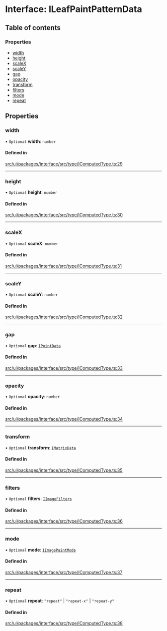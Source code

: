 # Interface: ILeafPaintPatternData

## Table of contents

### Properties

- [width](ILeafPaintPatternData.md#width)
- [height](ILeafPaintPatternData.md#height)
- [scaleX](ILeafPaintPatternData.md#scalex)
- [scaleY](ILeafPaintPatternData.md#scaley)
- [gap](ILeafPaintPatternData.md#gap)
- [opacity](ILeafPaintPatternData.md#opacity)
- [transform](ILeafPaintPatternData.md#transform)
- [filters](ILeafPaintPatternData.md#filters)
- [mode](ILeafPaintPatternData.md#mode)
- [repeat](ILeafPaintPatternData.md#repeat)

## Properties

### width

• `Optional` **width**: `number`

#### Defined in

[src/ui/packages/interface/src/type/IComputedType.ts:29](https://github.com/leaferjs/leafer-ui/blob/6982d3e91dfd04600b4cf106a9b22f4502e5d32b/packages/interface/src/type/IComputedType.ts#L29)

___

### height

• `Optional` **height**: `number`

#### Defined in

[src/ui/packages/interface/src/type/IComputedType.ts:30](https://github.com/leaferjs/leafer-ui/blob/6982d3e91dfd04600b4cf106a9b22f4502e5d32b/packages/interface/src/type/IComputedType.ts#L30)

___

### scaleX

• `Optional` **scaleX**: `number`

#### Defined in

[src/ui/packages/interface/src/type/IComputedType.ts:31](https://github.com/leaferjs/leafer-ui/blob/6982d3e91dfd04600b4cf106a9b22f4502e5d32b/packages/interface/src/type/IComputedType.ts#L31)

___

### scaleY

• `Optional` **scaleY**: `number`

#### Defined in

[src/ui/packages/interface/src/type/IComputedType.ts:32](https://github.com/leaferjs/leafer-ui/blob/6982d3e91dfd04600b4cf106a9b22f4502e5d32b/packages/interface/src/type/IComputedType.ts#L32)

___

### gap

• `Optional` **gap**: [`IPointData`](IPointData.md)

#### Defined in

[src/ui/packages/interface/src/type/IComputedType.ts:33](https://github.com/leaferjs/leafer-ui/blob/6982d3e91dfd04600b4cf106a9b22f4502e5d32b/packages/interface/src/type/IComputedType.ts#L33)

___

### opacity

• `Optional` **opacity**: `number`

#### Defined in

[src/ui/packages/interface/src/type/IComputedType.ts:34](https://github.com/leaferjs/leafer-ui/blob/6982d3e91dfd04600b4cf106a9b22f4502e5d32b/packages/interface/src/type/IComputedType.ts#L34)

___

### transform

• `Optional` **transform**: [`IMatrixData`](IMatrixData.md)

#### Defined in

[src/ui/packages/interface/src/type/IComputedType.ts:35](https://github.com/leaferjs/leafer-ui/blob/6982d3e91dfd04600b4cf106a9b22f4502e5d32b/packages/interface/src/type/IComputedType.ts#L35)

___

### filters

• `Optional` **filters**: [`IImageFilters`](IImageFilters.md)

#### Defined in

[src/ui/packages/interface/src/type/IComputedType.ts:36](https://github.com/leaferjs/leafer-ui/blob/6982d3e91dfd04600b4cf106a9b22f4502e5d32b/packages/interface/src/type/IComputedType.ts#L36)

___

### mode

• `Optional` **mode**: [`IImagePaintMode`](../modules.md#iimagepaintmode)

#### Defined in

[src/ui/packages/interface/src/type/IComputedType.ts:37](https://github.com/leaferjs/leafer-ui/blob/6982d3e91dfd04600b4cf106a9b22f4502e5d32b/packages/interface/src/type/IComputedType.ts#L37)

___

### repeat

• `Optional` **repeat**: ``"repeat"`` \| ``"repeat-x"`` \| ``"repeat-y"``

#### Defined in

[src/ui/packages/interface/src/type/IComputedType.ts:38](https://github.com/leaferjs/leafer-ui/blob/6982d3e91dfd04600b4cf106a9b22f4502e5d32b/packages/interface/src/type/IComputedType.ts#L38)
